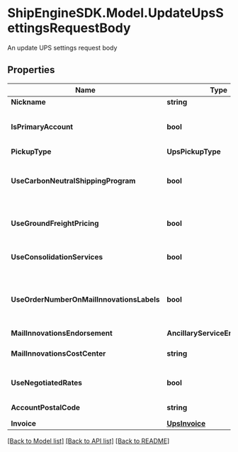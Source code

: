 # ShipEngineSDK.Model.UpdateUpsSettingsRequestBody
An update UPS settings request body

## Properties

Name | Type | Description | Notes
------------ | ------------- | ------------- | -------------
**Nickname** | **string** | nickname | [optional] 
**IsPrimaryAccount** | **bool** | Indicates if this is the primary UPS account | [optional] 
**PickupType** | **UpsPickupType** |  | [optional] 
**UseCarbonNeutralShippingProgram** | **bool** | The use carbon neutral shipping program | [optional] 
**UseGroundFreightPricing** | **bool** | The use ground freight pricing | [optional] 
**UseConsolidationServices** | **bool** | The use consolidation services | [optional] 
**UseOrderNumberOnMailInnovationsLabels** | **bool** | The use order number on mail innovations labels | [optional] 
**MailInnovationsEndorsement** | **AncillaryServiceEndorsement** |  | [optional] 
**MailInnovationsCostCenter** | **string** | mail innovations cost center | [optional] 
**UseNegotiatedRates** | **bool** | The use negotiated rates | [optional] 
**AccountPostalCode** | **string** | account postal code | [optional] 
**Invoice** | [**UpsInvoice**](UpsInvoice.md) | The invoice | [optional] 

[[Back to Model list]](../README.md#documentation-for-models) [[Back to API list]](../README.md#documentation-for-api-endpoints) [[Back to README]](../README.md)


